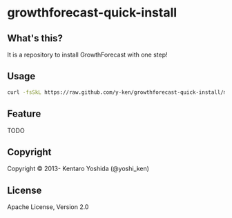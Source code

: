 growthforecast-quick-install
============================

## What's this?

It is a repository to install GrowthForecast with one step!

## Usage

```bash
curl -fsSkL https://raw.github.com/y-ken/growthforecast-quick-install/master/setup-growthforecast.sh | bash
```

## Feature

TODO

## Copyright

Copyright © 2013- Kentaro Yoshida (@yoshi_ken)

## License

Apache License, Version 2.0